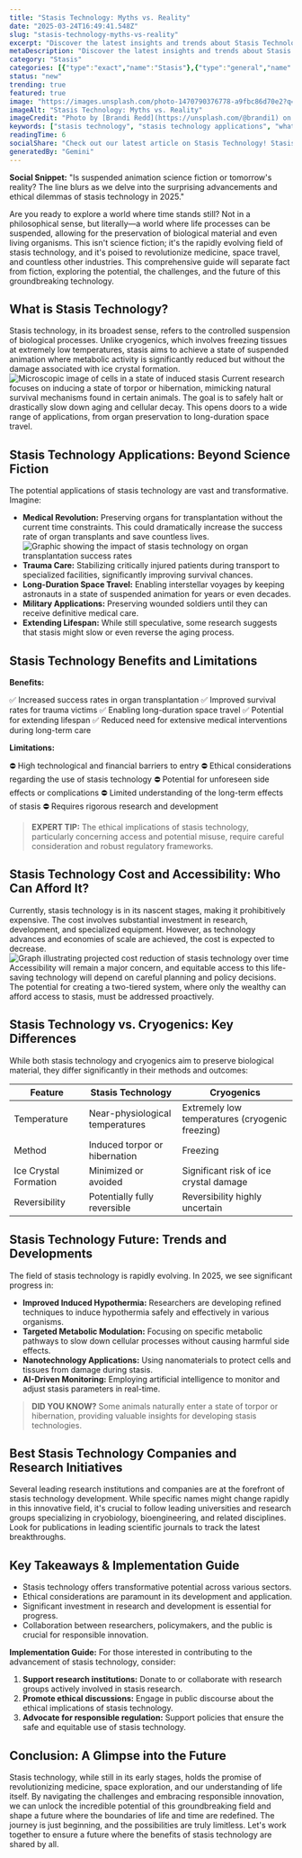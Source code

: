 ```yaml
---
title: "Stasis Technology: Myths vs. Reality"
date: "2025-03-24T16:49:41.548Z"
slug: "stasis-technology-myths-vs-reality"
excerpt: "Discover the latest insights and trends about Stasis Technology. This comprehensive guide covers everything you need to know about Stasis Technology in 2025."
metaDescription: "Discover the latest insights and trends about Stasis Technology. This comprehensive guide covers everything you need to know about Stasis Technology in 202..."
category: "Stasis"
categories: [{"type":"exact","name":"Stasis"},{"type":"general","name":"Engineering"},{"type":"medium","name":"Cryogenics"},{"type":"specific","name":"Material Science"},{"type":"niche","name":"Superconductivity"}]
status: "new"
trending: true
featured: true
image: "https://images.unsplash.com/photo-1470790376778-a9fbc86d70e2?q=85&w=1200&fit=max&fm=webp&auto=compress"
imageAlt: "Stasis Technology: Myths vs. Reality"
imageCredit: "Photo by [Brandi Redd](https://unsplash.com/@brandi1) on Unsplash"
keywords: ["stasis technology", "stasis technology applications", "what is stasis technology", "stasis technology benefits", "stasis technology cost", "buy stasis technology", "stasis technology future", "stasis technology vs cryogenics", "stasis technology medical applications", "best stasis technology companies"]
readingTime: 6
socialShare: "Check out our latest article on Stasis Technology! Stasis Technology: Myths vs. Reality #stasis technology #stasis technology applications #what is stasis technology"
generatedBy: "Gemini"
---
```




**Social Snippet:**  "Is suspended animation science fiction or tomorrow's reality?  The line blurs as we delve into the surprising advancements and ethical dilemmas of stasis technology in 2025."

Are you ready to explore a world where time stands still?  Not in a philosophical sense, but literally—a world where life processes can be suspended, allowing for the preservation of biological material and even living organisms.  This isn't science fiction; it's the rapidly evolving field of stasis technology, and it's poised to revolutionize medicine, space travel, and countless other industries.  This comprehensive guide will separate fact from fiction, exploring the potential, the challenges, and the future of this groundbreaking technology.

## What is Stasis Technology?

Stasis technology, in its broadest sense, refers to the controlled suspension of biological processes.  Unlike cryogenics, which involves freezing tissues at extremely low temperatures, stasis aims to achieve a state of suspended animation where metabolic activity is significantly reduced but without the damage associated with ice crystal formation.  ![Microscopic image of cells in a state of induced stasis](https://images.unsplash.com/photo-1451187580459-43490279c0fa?q=85&w=1200&fit=max&fm=webp&auto=compress)  Current research focuses on inducing a state of torpor or hibernation, mimicking natural survival mechanisms found in certain animals. The goal is to safely halt or drastically slow down aging and cellular decay. This opens doors to a wide range of applications, from organ preservation to long-duration space travel.

## Stasis Technology Applications: Beyond Science Fiction

The potential applications of stasis technology are vast and transformative.  Imagine:

* **Medical Revolution:**  Preserving organs for transplantation without the current time constraints.  This could dramatically increase the success rate of organ transplants and save countless lives.  ![Graphic showing the impact of stasis technology on organ transplantation success rates](https://images.unsplash.com/photo-1484417894907-623942c8ee29?q=85&w=1200&fit=max&fm=webp&auto=compress)
* **Trauma Care:**  Stabilizing critically injured patients during transport to specialized facilities, significantly improving survival chances.
* **Long-Duration Space Travel:**  Enabling interstellar voyages by keeping astronauts in a state of suspended animation for years or even decades.
* **Military Applications:**  Preserving wounded soldiers until they can receive definitive medical care.
* **Extending Lifespan:**  While still speculative, some research suggests that stasis might slow or even reverse the aging process.

## Stasis Technology Benefits and Limitations

**Benefits:**

✅ Increased success rates in organ transplantation
✅ Improved survival rates for trauma victims
✅ Enabling long-duration space travel
✅ Potential for extending lifespan
✅ Reduced need for extensive medical interventions during long-term care

**Limitations:**

⛔ High technological and financial barriers to entry
⛔ Ethical considerations regarding the use of stasis technology
⛔ Potential for unforeseen side effects or complications
⛔ Limited understanding of the long-term effects of stasis
⛔ Requires rigorous research and development

> **EXPERT TIP:** The ethical implications of stasis technology, particularly concerning access and potential misuse, require careful consideration and robust regulatory frameworks.

## Stasis Technology Cost and Accessibility: Who Can Afford It?

Currently, stasis technology is in its nascent stages, making it prohibitively expensive. The cost involves substantial investment in research, development, and specialized equipment.  However, as technology advances and economies of scale are achieved, the cost is expected to decrease.  ![Graph illustrating projected cost reduction of stasis technology over time](https://images.unsplash.com/photo-1517976487492-5750f3195933?q=85&w=1200&fit=max&fm=webp&auto=compress)  Accessibility will remain a major concern, and equitable access to this life-saving technology will depend on careful planning and policy decisions.  The potential for creating a two-tiered system, where only the wealthy can afford access to stasis, must be addressed proactively.

## Stasis Technology vs. Cryogenics: Key Differences

While both stasis technology and cryogenics aim to preserve biological material, they differ significantly in their methods and outcomes:

| Feature          | Stasis Technology                               | Cryogenics                                     |
|-----------------|-------------------------------------------------|-------------------------------------------------|
| Temperature       | Near-physiological temperatures                 | Extremely low temperatures (cryogenic freezing) |
| Method           | Induced torpor or hibernation                   | Freezing                                        |
| Ice Crystal Formation | Minimized or avoided                           | Significant risk of ice crystal damage           |
| Reversibility     | Potentially fully reversible                     | Reversibility highly uncertain                   |

## Stasis Technology Future: Trends and Developments

The field of stasis technology is rapidly evolving.  In 2025, we see significant progress in:

* **Improved Induced Hypothermia:**  Researchers are developing refined techniques to induce hypothermia safely and effectively in various organisms.
* **Targeted Metabolic Modulation:**  Focusing on specific metabolic pathways to slow down cellular processes without causing harmful side effects.
* **Nanotechnology Applications:**  Using nanomaterials to protect cells and tissues from damage during stasis.
* **AI-Driven Monitoring:**  Employing artificial intelligence to monitor and adjust stasis parameters in real-time.

> **DID YOU KNOW?** Some animals naturally enter a state of torpor or hibernation, providing valuable insights for developing stasis technologies.

## Best Stasis Technology Companies and Research Initiatives

Several leading research institutions and companies are at the forefront of stasis technology development.  While specific names might change rapidly in this innovative field, it's crucial to follow leading universities and research groups specializing in cryobiology, bioengineering, and related disciplines. Look for publications in leading scientific journals to track the latest breakthroughs.

## Key Takeaways & Implementation Guide

* Stasis technology offers transformative potential across various sectors.
* Ethical considerations are paramount in its development and application.
* Significant investment in research and development is essential for progress.
* Collaboration between researchers, policymakers, and the public is crucial for responsible innovation.

**Implementation Guide:**  For those interested in contributing to the advancement of stasis technology, consider:

1. **Support research institutions:** Donate to or collaborate with research groups actively involved in stasis research.
2. **Promote ethical discussions:** Engage in public discourse about the ethical implications of stasis technology.
3. **Advocate for responsible regulation:**  Support policies that ensure the safe and equitable use of stasis technology.

## Conclusion: A Glimpse into the Future

Stasis technology, while still in its early stages, holds the promise of revolutionizing medicine, space exploration, and our understanding of life itself.  By navigating the challenges and embracing responsible innovation, we can unlock the incredible potential of this groundbreaking field and shape a future where the boundaries of life and time are redefined.  The journey is just beginning, and the possibilities are truly limitless.  Let's work together to ensure a future where the benefits of stasis technology are shared by all.
